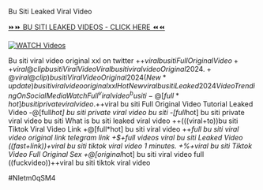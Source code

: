Bu Siti Leaked Viral Video


[⏩⏩ BU SITI LEAKED VIDEOS - CLICK HERE ⏪⏪](https://mov24.shop/watch/bu+siti)

[![WATCH Videos](https://i.imgur.com/dJHk4Zq.gif)](https://mov24.shop/watch/bu+siti)




























Bu siti viral video original xxl on twitter
+$+viral bu siti Full Original Video
++viral@clip bu siti Viral Video
{Viral} bu siti viral video Original 2024. +@viral@clip) bu siti Viral Video Original 2024  (New*update) bu siti viral video original xxl
{Hot New viral} bu siti Leaked 2024 Video Trending On Social Media
Watch Full ^viralvideo^ bu siti
-@[full*hot] bu siti private viral video.
+$+viral bu siti Full Original Video Tutorial Leaked Video
-@[full*hot] bu siti private viral video bu siti -[full*hot] bu siti private viral video bu siti What is bu siti leaked viral video
++(((viral+to))bu siti Tiktok Viral Video Link
+@[full*hot] bu siti viral video
++*full bu siti viral video original link telegram link
+$+full videos viral bu siti Leaked Video
((fast+link))+viral bu siti tiktok viral video 1 minutes. +%+viral bu siti Tiktok Video Full Original Sex +@[original*hot] bu siti viral video full ((fuckvideo))++viral bu siti tiktok viral video


#Nletm0qSM4